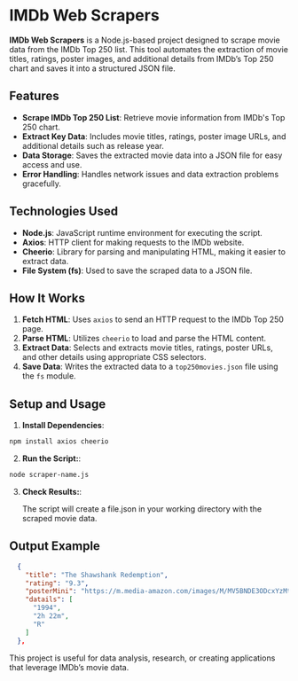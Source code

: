 # IMDb Web Scrapers

**IMDb Web Scrapers** is a Node.js-based project designed to scrape movie data from the IMDb Top 250 list. This tool automates the extraction of movie titles, ratings, poster images, and additional details from IMDb’s Top 250 chart and saves it into a structured JSON file.

## Features

- **Scrape IMDb Top 250 List**: Retrieve movie information from IMDb's Top 250 chart.
- **Extract Key Data**: Includes movie titles, ratings, poster image URLs, and additional details such as release year.
- **Data Storage**: Saves the extracted movie data into a JSON file for easy access and use.
- **Error Handling**: Handles network issues and data extraction problems gracefully.

## Technologies Used

- **Node.js**: JavaScript runtime environment for executing the script.
- **Axios**: HTTP client for making requests to the IMDb website.
- **Cheerio**: Library for parsing and manipulating HTML, making it easier to extract data.
- **File System (fs)**: Used to save the scraped data to a JSON file.

## How It Works

1. **Fetch HTML**: Uses `axios` to send an HTTP request to the IMDb Top 250 page.
2. **Parse HTML**: Utilizes `cheerio` to load and parse the HTML content.
3. **Extract Data**: Selects and extracts movie titles, ratings, poster URLs, and other details using appropriate CSS selectors.
4. **Save Data**: Writes the extracted data to a `top250movies.json` file using the `fs` module.

## Setup and Usage

1. **Install Dependencies**:

```bash
npm install axios cheerio
```

2. **Run the Script:**:

```bash
node scraper-name.js
```

3. **Check Results:**:

   The script will create a file.json in your working directory with the scraped movie data.

## Output Example

```json
  {
    "title": "The Shawshank Redemption",
    "rating": "9.3",
    "posterMini": "https://m.media-amazon.com/images/M/MV5BNDE3ODcxYzMtY2YzZC00NmNlLWJiNDMtZDViZWM2MzIxZDYwXkEyXkFqcGdeQXVyNjAwNDUxODI@._V1_QL75_UX140_CR0,1,140,207_.jpg",
    "datails": [
      "1994",
      "2h 22m",
      "R"
    ]
  },
```

This project is useful for data analysis, research, or creating applications that leverage IMDb’s movie data.
